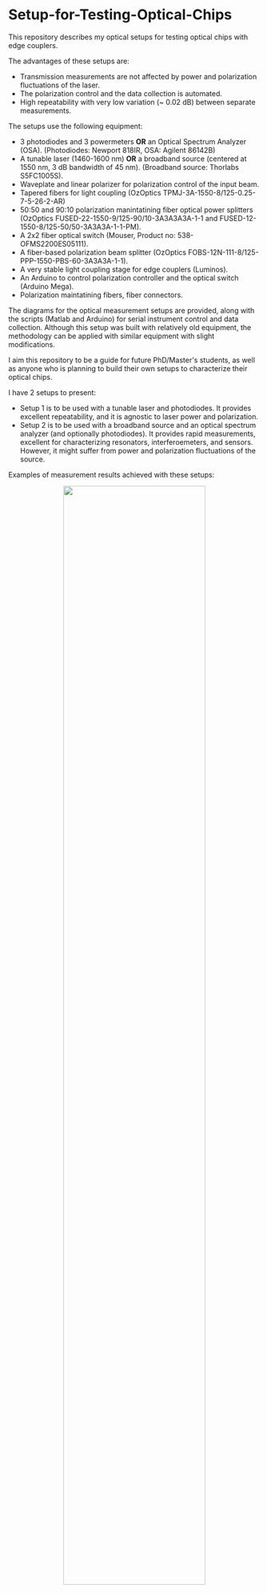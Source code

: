 # Setup-for-Testing-Optical-Chips
This repository describes my optical setups for testing optical chips with edge couplers.

The advantages of these setups are:
- Transmission measurements are not affected by power and polarization fluctuations of the laser.
- The polarization control and the data collection is automated.
- High repeatability with very low variation (~ 0.02 dB) between separate measurements.

The setups use the following equipment:
- 3 photodiodes and 3 powermeters **OR** an Optical Spectrum Analyzer (OSA). (Photodiodes: Newport 818IR, OSA: Agilent 86142B)
- A tunable laser (1460-1600 nm) **OR** a broadband source (centered at 1550 nm, 3 dB bandwidth of 45 nm). (Broadband source: Thorlabs S5FC1005S).
- Waveplate and linear polarizer for polarization control of the input beam.
- Tapered fibers for light coupling (OzOptics TPMJ-3A-1550-8/125-0.25-7-5-26-2-AR)
- 50:50 and 90:10 polarization manintatining fiber optical power splitters (OzOptics FUSED-22-1550-9/125-90/10-3A3A3A3A-1-1 and FUSED-12-1550-8/125-50/50-3A3A3A-1-1-PM).
- A 2x2 fiber optical switch (Mouser, Product no: 538-OFMS2200ES05111).
- A fiber-based polarization beam splitter (OzOptics FOBS-12N-111-8/125-PPP-1550-PBS-60-3A3A3A-1-1).
- A very stable light coupling stage for edge couplers (Luminos).
- An Arduino to control polarization controller and the optical switch (Arduino Mega).
- Polarization maintatining fibers, fiber connectors.

The diagrams for the optical measurement setups are provided, along with the scripts (Matlab and Arduino) for serial instrument control and data collection. Although this setup was built with relatively old equipment, the methodology can be applied with similar equipment with slight modifications.

I aim this repository to be a guide for future PhD/Master's students, as well as anyone who is planning to build their own setups to characterize their optical chips.

I have 2 setups to present:
- Setup 1 is to be used with a tunable laser and photodiodes. It provides excellent repeatability, and it is agnostic to laser power and polarization.
- Setup 2 is to be used with a broadband source and an optical spectrum analyzer (and optionally photodiodes). It provides rapid measurements, excellent for characterizing resonators, interferoemeters, and sensors. However, it might suffer from power and polarization fluctuations of the source.

Examples of measurement results achieved with these setups:
<p align="center">
  <img src="https://github.com/can-ozcan/Setup-for-Testing-Optical-Chips/assets/87956141/03acae7d-2159-4336-97dc-911ae2cf26cd" width=75% height=75%>
</p>

&nbsp;

**Setup 1:**
<p align="center">
  <img src="https://github.com/can-ozcan/Setup-for-Testing-Optical-Chips/assets/87956141/704f07e9-b2d3-4825-b2a5-6245c3f8a208" width=75% height=75%>
</p>

&nbsp;

**Setup 2:**
<p align="center">
  <img src="https://github.com/can-ozcan/Setup-for-Testing-Optical-Chips/assets/87956141/96ebbeae-3d13-42f4-bf5c-749a50055ed7" width=75% height=75%>
</p>
